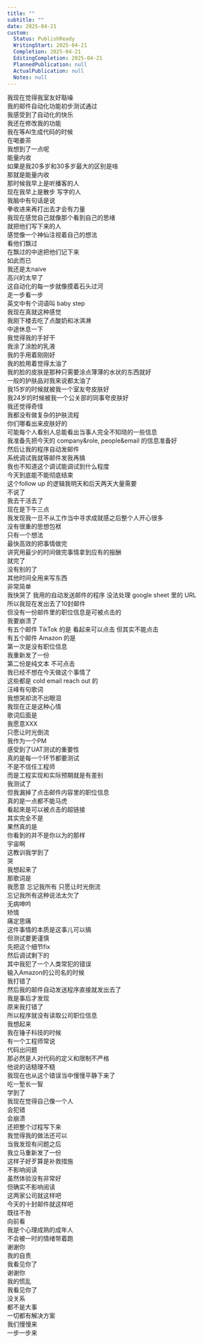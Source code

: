 ```yaml
---
title: ""
subtitle: ""
date: 2025-04-21
custom:
  Status: PublishReady
  WritingStart: 2025-04-21
  Completion: 2025-04-21
  EditingCompletion: 2025-04-21
  PlannedPublication: null
  ActualPublication: null
  Notes: null
---          
```

我现在觉得我室友好聒噪          
我的邮件自动化功能初步测试通过        
我感受到了自动化的快乐          
我还在修改我的功能          
我在等AI生成代码的时候        
在喝姜茶        
我想到了一点呢        
能量内收        
如果是我20多岁和30多岁最大的区别是啥        
那就是能量内收        
那时候我早上是听播客的人        
现在我早上是散步 写字的人        
我脑中有句话是说        
拳收进来再打出去才会有力量          
我现在感觉自己就像那个看到自己的思绪        
就把他们写下来的人        
感觉像一个神仙注视着自己的想法        
看他们飘过        
在飘过的中途把他们记下来        
如此而已          
我还是太naive        
高兴的太早了        
这自动化的每一步就像摸着石头过河        
走一步看一步        
英文中有个词语叫 baby step        
我现在真就这种感觉          
我刚下楼去吃了点酸奶和冰淇淋        
中途休息一下        
我觉得我的手好干        
我涂了涂脸的乳液        
我的手用着刚刚好        
我的脸用着觉得太油了        
我的脸的皮肤是那种只需要涂点薄薄的水状的东西就好        
一般的护肤品对我来说都太油了          
我15岁的时候就被我一个室友夸皮肤好        
我24岁的时候被我一个公关部的同事夸皮肤好        
我还觉得奇怪        
我都没有做复杂的护肤流程        
你们哪看出来皮肤好的        
可能每个人看别人总能看出当事人完全不知晓的一些信息          
我准备先把今天的 company&role, people&email 的信息准备好        
然后让我的程序自动发邮件        
系统调试我就等邮件发我再搞        
我也不知道这个调试能调试到什么程度        
今天到底能不能彻底结束        
这个follow up 的逻辑我明天和后天两天大量需要        
不说了        
我去干活去了        
现在是下午三点          
我发现我一旦不从工作当中寻求成就感之后整个人开心很多        
没有很重的思想包袱        
只有一个想法        
最快高效的把事情做完        
讲究用最少的时间做完事情拿到应有的报酬        
就完了        
没有别的了        
其他时间全用来写东西        
非常简单          
我快哭了 我用的自动发送邮件的程序 没法处理 google sheet 里的 URL        
所以我现在发出去了10封邮件        
但没有一份邮件里的职位信息是可被点击的        
我要崩溃了          
有五个邮件 TikTok 的是 看起来可以点击 但其实不能点击        
有五个邮件 Amazon 的是        
第一次是没有职位信息        
我重新发了一份        
第二份是纯文本 不可点击          
我已经不想在今天做这个事情了          
这些都是 cold email reach out 的          
汪峰有句歌词        
我想哭却流不出眼泪        
我现在正是这种心情          
歌词后面是        
我愿意XXX        
只愿让时光倒流          
我作为一个PM        
感受到了UAT测试的重要性        
真的是每一个环节都要测试        
不是不信任工程师        
而是工程实现和实际预期就是有差别          
我测试了        
但我漏掉了点击邮件内容里的职位信息        
真的是一点都不能马虎        
看起來是可以被点击的超链接        
其实完全不是          
果然真的是        
你看到的并不是你以为的那样        
宇宙啊        
这教训我学到了        
哭          
我想起来了        
那歌词是        
我愿意 忘记我所有 只愿让时光倒流        
忘记我所有这种说法太欠了        
无病呻吟        
矫情          
痛定思痛        
这件事情的本质是这事儿可以搞        
但测试要更谨慎        
先把这个细节fix        
然后调试剩下的          
其中我犯了一个人类常犯的错误        
输入Amazon的公司名的时候        
我打错了        
然后我的邮件自动发送程序直接就发出去了        
我是事后才发现        
原来我打错了        
所以程序就没有读取公司职位信息          
我想起来        
我在锤子科技的时候        
有一个工程师常说        
代码出问题        
那必然是人对代码的定义和限制不严格        
他说的话糙理不糙          
我现在也从这个错误当中慢慢平静下来了        
吃一堑长一智        
学到了          
我现在觉得自己像一个人        
会犯错        
会崩溃        
还把整个过程写下来          
我觉得我的做法还可以        
当我发现有问题之后        
我立马重新发了一份        
这样子好歹算是补救措施        
不影响阅读        
虽然体验没有非常好        
但确实不影响阅读          
这两家公司就这样吧        
今天的十封邮件就这样吧        
既往不咎        
向前看          
我是个心理成熟的成年人        
不会被一时的情绪带着跑          
谢谢你        
我的自责        
我看见你了          
谢谢你        
我的慌乱        
我看见你了          
没关系        
都不是大事        
一切都有解决方案        
我们慢慢来        
一步一步来          
      